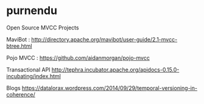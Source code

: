 # purnendu

Open Source MVCC Projects

MaviBot : http://directory.apache.org/mavibot/user-guide/2.1-mvcc-btree.html

Pojo MVCC : https://github.com/aidanmorgan/pojo-mvcc

Transactional API
http://tephra.incubator.apache.org/apidocs-0.15.0-incubating/index.html

Blogs
https://datalorax.wordpress.com/2014/09/29/temporal-versioning-in-coherence/
